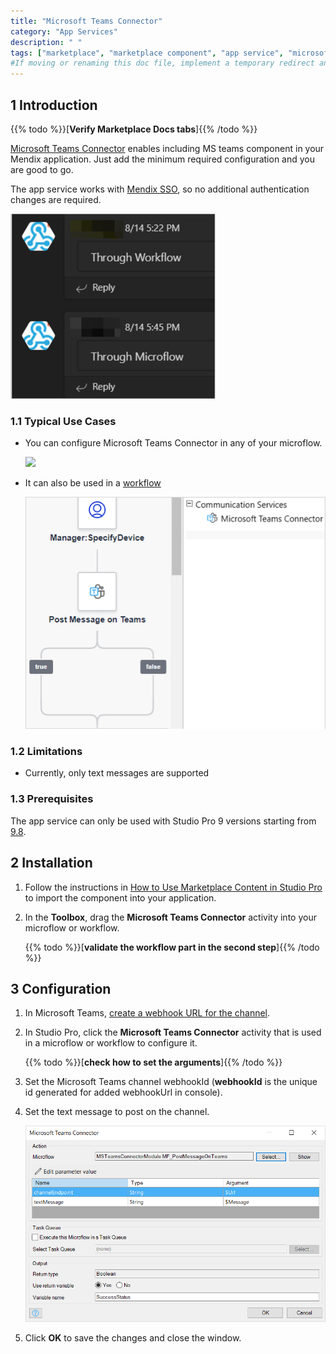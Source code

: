 ```yaml
---
title: "Microsoft Teams Connector"
category: "App Services"
description: " "
tags: ["marketplace", "marketplace component", "app service", "microsoft", "microsoft teams", "connector"]
#If moving or renaming this doc file, implement a temporary redirect and let the respective team know they should update the URL in the product. See Mapping to Products for more details. 
---
```


## 1 Introduction

{{% todo %}}[**Verify Marketplace Docs tabs**]{{% /todo %}}

[Microsoft Teams Connector](https://marketplace.mendix.com/link/component/118391) enables including MS teams component in your Mendix application. Just add the minimum required configuration and you are good to go. 

The app service works with [Mendix SSO](/appstore/modules/mendix-sso), so no additional authentication changes are required.

![](attachments/ms-teams-connector/message.png)

### 1.1 Typical Use Cases

*  You can configure Microsoft Teams Connector in any of your microflow.

   ![](attachments/ms-teams-connector/Use_In_Microflow)

*  It can also be used in a [workflow](/refguide/workflows)

   ![](attachments/ms-teams-connector/workflow.png)

### 1.2 Limitations

* Currently, only text messages are supported

### 1.3 Prerequisites

The app service can only be used with Studio Pro 9 versions starting from [9.8](https://docs.mendix.com/releasenotes/studio-pro/9.8).

## 2 Installation

1. Follow the instructions in [How to Use Marketplace Content in Studio Pro](/appstore/general/app-store-content) to import the component into your application.

2. In the **Toolbox**, drag the **Microsoft Teams Connector** activity into your microflow or workflow.

   {{% todo %}}[**validate the workflow part in the second step**]{{% /todo %}}

## 3 Configuration

1. In Microsoft Teams, [create a webhook URL for the channel](https://docs.servicenow.com/bundle/quebec-it-service-management/page/product/site-reliability-ops/task/create-webhook-url-channel-ms-teams.html).

2. In Studio Pro, click the **Microsoft Teams Connector** activity that is used in a microflow or workflow to configure it.

   {{% todo %}}[**check how to set the arguments**]{{% /todo %}}

3. Set the Microsoft Teams channel webhookId (**webhookId** is the unique id generated for added webhookUrl in console).

4. Set the text message to post on the channel.

   ![values-added-in-microsoft-teams-connector-dialog-box](attachments/ms-teams-connector/action.png)

5. Click **OK** to save the changes and close the window.
